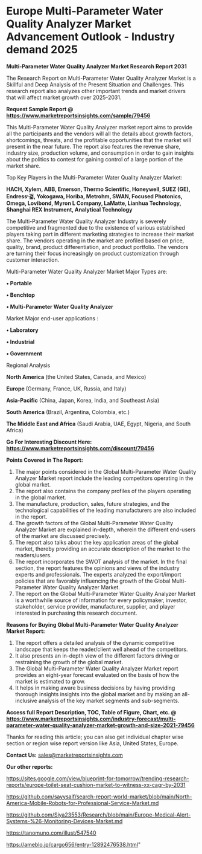 # Europe Multi-Parameter Water Quality Analyzer Market Advancement Outlook - Industry demand 2025

<strong>Multi-Parameter Water Quality Analyzer Market Research Report 2031</strong>

The Research Report on Multi-Parameter Water Quality Analyzer Market is a Skillful and Deep Analysis of the Present Situation and Challenges. This research report also analyzes other important trends and market drivers that will affect market growth over 2025-2031.

<strong>Request Sample Report @ <a href=https://www.marketreportsinsights.com/sample/79456>https://www.marketreportsinsights.com/sample/79456</a></strong>

This Multi-Parameter Water Quality Analyzer market report aims to provide all the participants and the vendors will all the details about growth factors, shortcomings, threats, and the profitable opportunities that the market will present in the near future. The report also features the revenue share, industry size, production volume, and consumption in order to gain insights about the politics to contest for gaining control of a large portion of the market share.

Top Key Players in the Multi-Parameter Water Quality Analyzer Market:

<strong>HACH, Xylem, ABB, Emerson, Thermo Scientific, Honeywell, SUEZ (GE), Endressᶫ걺, Yokogawa, Horiba, Metrohm, SWAN, Focused Photonics, Omega, Lovibond, Myron L Company, LaMatte, Lianhua Technology, Shanghai REX Instrument, Analytical Technology</strong>

The Multi-Parameter Water Quality Analyzer Industry is severely competitive and fragmented due to the existence of various established players taking part in different marketing strategies to increase their market share. The vendors operating in the market are profiled based on price, quality, brand, product differentiation, and product portfolio. The vendors are turning their focus increasingly on product customization through customer interaction.

Multi-Parameter Water Quality Analyzer Market Major Types are:

<strong>• Portable

• Benchtop

• Multi-Parameter Water Quality Analyzer</strong>

Market Major end-user applications :

<strong>• Laboratory

• Industrial

• Government</strong>

Regional Analysis

</u><strong><b>North America</b></strong> (the United States, Canada, and Mexico)

<strong><b>Europe </b></strong>(Germany, France, UK, Russia, and Italy)

<strong><b>Asia-Pacific</b></strong> (China, Japan, Korea, India, and Southeast Asia)

<strong><b>South America</b></strong> (Brazil, Argentina, Colombia, etc.)

<strong><b>The Middle East and Africa</b></strong> (Saudi Arabia, UAE, Egypt, Nigeria, and South Africa)

<strong>Go For Interesting Discount Here: <a href=https://www.marketreportsinsights.com/discount/79456>https://www.marketreportsinsights.com/discount/79456</a></strong>

<strong>Points Covered in The Report:</strong>
<ol>
  <li>The major points considered in the Global Multi-Parameter Water Quality Analyzer Market report include the leading competitors operating in the global market.</li>
  <li>The report also contains the company profiles of the players operating in the global market.</li>
  <li>The manufacture, production, sales, future strategies, and the technological capabilities of the leading manufacturers are also included in the report.</li>
  <li>The growth factors of the Global Multi-Parameter Water Quality Analyzer Market are explained in-depth, wherein the different end-users of the market are discussed precisely.</li>
  <li>The report also talks about the key application areas of the global market, thereby providing an accurate description of the market to the readers/users.</li>
  <li>The report incorporates the SWOT analysis of the market. In the final section, the report features the opinions and views of the industry experts and professionals. The experts analyzed the export/import policies that are favorably influencing the growth of the Global Multi-Parameter Water Quality Analyzer Market.</li>
  <li>The report on the Global Multi-Parameter Water Quality Analyzer Market is a worthwhile source of information for every policymaker, investor, stakeholder, service provider, manufacturer, supplier, and player interested in purchasing this research document.</li>
</ol>
<strong>Reasons for Buying Global Multi-Parameter Water Quality Analyzer Market Report:</strong>

<ol>
  <li>The report offers a detailed analysis of the dynamic competitive landscape that keeps the reader/client well ahead of the competitors.</li>
  <li>It also presents an in-depth view of the different factors driving or restraining the growth of the global market.</li>
  <li>The Global Multi-Parameter Water Quality Analyzer Market report provides an eight-year forecast evaluated on the basis of how the market is estimated to grow.</li>
  <li>It helps in making aware business decisions by having providing thorough insights insights into the global market and by making an all-inclusive analysis of the key market segments and sub-segments.</li>
</ol>
<strong>Access full Report Description, TOC, Table of Figure, Chart, etc. @ <a href=https://www.marketreportsinsights.com/industry-forecast/multi-parameter-water-quality-analyzer-market-growth-and-size-2021-79456>https://www.marketreportsinsights.com/industry-forecast/multi-parameter-water-quality-analyzer-market-growth-and-size-2021-79456</a></strong>


Thanks for reading this article; you can also get individual chapter wise section or region wise report version like Asia, United States, Europe.

<strong>Contact Us:</strong>
sales@marketreportsinsights.com

<strong>Our other reports:</strong>

<a href=https://sites.google.com/view/blueprint-for-tomorrow/trending-research-reports/europe-toilet-seat-cushion-market-to-witness-xx-cagr-by-2031>https://sites.google.com/view/blueprint-for-tomorrow/trending-research-reports/europe-toilet-seat-cushion-market-to-witness-xx-cagr-by-2031</a>

<a href=https://github.com/sayysaif/search-report-world-market/blob/main/North-America-Mobile-Robots-for-Professional-Service-Market.md>https://github.com/sayysaif/search-report-world-market/blob/main/North-America-Mobile-Robots-for-Professional-Service-Market.md</a>

<a href=https://github.com/Siya23553/Research/blob/main/Europe-Medical-Alert-Systems-%26-Monitoring-Devices-Market.md>https://github.com/Siya23553/Research/blob/main/Europe-Medical-Alert-Systems-%26-Monitoring-Devices-Market.md</a>

<a href=https://tanomuno.com/illust/547540>https://tanomuno.com/illust/547540</a>

<a href=https://ameblo.jp/cargo656/entry-12892476538.html>https://ameblo.jp/cargo656/entry-12892476538.html</a>"
